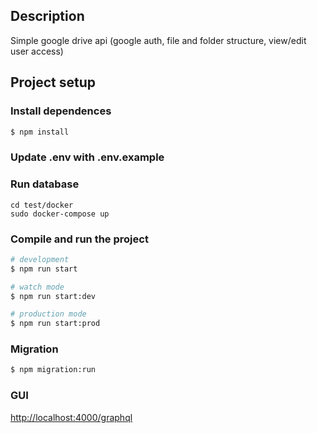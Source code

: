 ## Description

Simple google drive api (google auth, file and folder structure, view/edit user access)

## Project setup

### Install dependences

```bash
$ npm install
```

### Update .env with .env.example

### Run database

```
cd test/docker
sudo docker-compose up
```

### Compile and run the project

```bash
# development
$ npm run start

# watch mode
$ npm run start:dev

# production mode
$ npm run start:prod
```

### Migration

```bash
$ npm migration:run
```

### GUI

[http://localhost:4000/graphql](http://localhost:4000/graphql)
